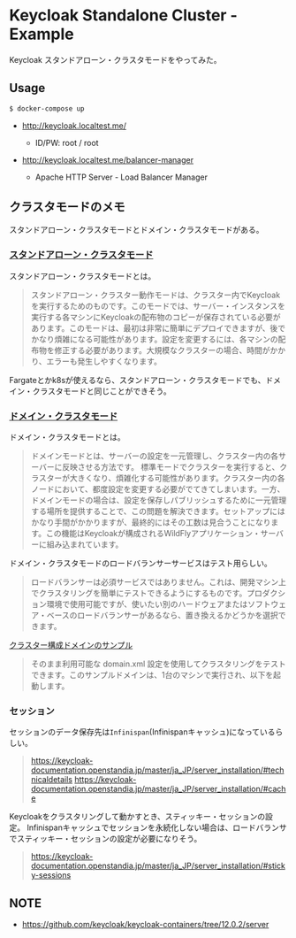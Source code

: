 # Keycloak Standalone Cluster - Example

Keycloak スタンドアローン・クラスタモードをやってみた。

## Usage

```sh
$ docker-compose up
```

- http://keycloak.localtest.me/
  - ID/PW: root / root

- http://keycloak.localtest.me/balancer-manager
  - Apache HTTP Server - Load Balancer Manager

## クラスタモードのメモ

スタンドアローン・クラスタモードとドメイン・クラスタモードがある。

### [スタンドアローン・クラスタモード](https://keycloak-documentation.openstandia.jp/master/ja_JP/server_installation/index.html#_standalone-ha-mode)

スタンドアローン・クラスタモードとは。

> スタンドアローン・クラスター動作モードは、クラスター内でKeycloakを実行するためのものです。このモードでは、サーバー・インスタンスを実行する各マシンにKeycloakの配布物のコピーが保存されている必要があります。このモードは、最初は非常に簡単にデプロイできますが、後でかなり煩雑になる可能性があります。設定を変更するには、各マシンの配布物を修正する必要があります。大規模なクラスターの場合、時間がかかり、エラーも発生しやすくなります。

Fargateとかk8sが使えるなら、スタンドアローン・クラスタモードでも、ドメイン・クラスタモードと同じことができそう。

### [ドメイン・クラスタモード](https://keycloak-documentation.openstandia.jp/master/ja_JP/server_installation/index.html#_domain-mode)

ドメイン・クラスタモードとは。

> ドメインモードとは、サーバーの設定を一元管理し、クラスター内の各サーバーに反映させる方法です。
> 標準モードでクラスターを実行すると、クラスターが大きくなり、煩雑化する可能性があります。クラスター内の各ノードにおいて、都度設定を変更する必要がでてきてしまいます。一方、ドメインモードの場合は、設定を保存しパブリッシュするために一元管理する場所を提供することで、この問題を解決できます。セットアップにはかなり手間がかかりますが、最終的にはその工数は見合うことになります。この機能はKeycloakが構成されるWildFlyアプリケーション・サーバーに組み込まれています。


ドメイン・クラスタモードのロードバランサーサービスはテスト用らしい。
> ロードバランサーは必須サービスではありません。これは、開発マシン上でクラスタリングを簡単にテストできるようにするものです。プロダクション環境で使用可能ですが、使いたい別のハードウェアまたはソフトウェア・ベースのロードバランサーがあるなら、置き換えるかどうかを選択できます。

[クラスター構成ドメインのサンプル](https://keycloak-documentation.openstandia.jp/master/ja_JP/server_installation/index.html#_clustered-domain-example)
> そのまま利用可能な domain.xml 設定を使用してクラスタリングをテストできます。このサンプルドメインは、1台のマシンで実行され、以下を起動します。

### セッション

セッションのデータ保存先は`Infinispan`(Infinispanキャッシュ)になっているらしい。
> https://keycloak-documentation.openstandia.jp/master/ja_JP/server_installation/#technicaldetails
> https://keycloak-documentation.openstandia.jp/master/ja_JP/server_installation/#cache

Keycloakをクラスタリングして動かすとき、スティッキー・セッションの設定。
Infinispanキャッシュでセッションを永続化しない場合は、ロードバランサでスティッキー・セッションの設定が必要になりそう。
> https://keycloak-documentation.openstandia.jp/master/ja_JP/server_installation/#sticky-sessions

## NOTE

- https://github.com/keycloak/keycloak-containers/tree/12.0.2/server
